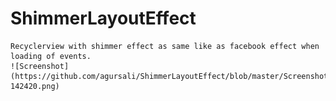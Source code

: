    # ShimmerLayoutEffect
    Recyclerview with shimmer effect as same like as facebook effect when loading of events.
    ![Screenshot](https://github.com/agursali/ShimmerLayoutEffect/blob/master/Screenshot_20170713-142420.png)
    

